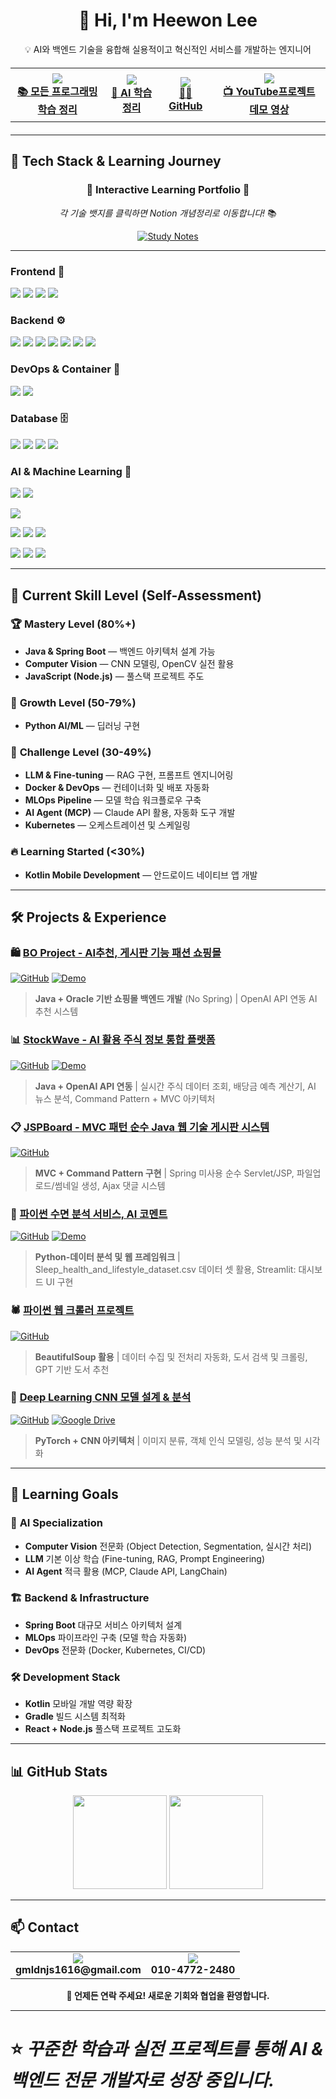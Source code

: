 <h1 align="center">👋 Hi, I'm Heewon Lee</h1>
<p align="center">
  💡 AI와 백엔드 기술을 융합해 실용적이고 혁신적인 서비스를 개발하는 엔지니어  
</p>

<!-- 풀폭 버튼 바 -->
<div align="center" style="width:100%; margin: 20px 0;">
  <table>
    <tr>
      <td align="center" style="padding: 8px;">
        <a href="https://confusion-tennis-2f8.notion.site/1daa9006a30a80f09f3fcd1a833eb28d?v=1daa9006a30a80b0ae1b000caab9dc99&source=copy_link">
          <img src="https://img.shields.io/badge/Notion-000000?style=for-the-badge&logo=notion&logoColor=white" />
          <br><b>📚 모든 프로그래밍 학습 정리</b>
        </a>
      </td>
      <td align="center" style="padding: 8px;">
        <a href="https://confusion-tennis-2f8.notion.site/24fa9006a30a80ae839be4487b88504e?v=254a9006a30a804d8c7c000c2b2417fd&source=copy_link">
          <img src="https://img.shields.io/badge/Notion-000000?style=for-the-badge&logo=notion&logoColor=white" />
          <br><b>🤖 AI 학습 정리</b>
        </a>
      </td>
      <td align="center" style="padding: 8px;">
        <a href="https://github.com/heewonLEE2" target="_blank">
          <img src="https://img.shields.io/badge/GitHub-181717?style=for-the-badge&logo=github&logoColor=white" />
          <br><b>👨‍💻 GitHub</b>
        </a>
      </td>
      <td align="center" style="padding: 8px;">
        <a href="https://www.youtube.com/@heewonLEE2" target="_blank">
          <img src="https://img.shields.io/badge/YouTube-FF0000?style=for-the-badge&logo=youtube&logoColor=white" />
          <br><b>📺 YouTube프로젝트 데모 영상</b>
        </a>
      </td>
    </tr>
  </table>
</div>



---
## 🎯 Tech Stack & Learning Journey

<div align="center">

### 💫 **Interactive Learning Portfolio** 💫
*각 기술 뱃지를 클릭하면 Notion 개념정리로 이동합니다!* 📚

[![Study Notes](https://img.shields.io/badge/📖_My_Study_Notes-000000?style=for-the-badge&logo=notion&logoColor=white)](https://www.notion.so/1daa9006a30a80f09f3fcd1a833eb28d?v=25aa9006a30a80318bfc000c20bc5fda&source=copy_link)

---

</div>

### **Frontend** 🎨
<p>
  <a href="https://www.notion.so/1daa9006a30a80f09f3fcd1a833eb28d?v=25aa9006a30a80318bfc000c20bc5fda&source=copy_link" ><img src="https://img.shields.io/badge/HTML5-E34F26?style=flat&logo=html5&logoColor=white"/></a>
  <a href="https://www.notion.so/1daa9006a30a80f09f3fcd1a833eb28d?v=25aa9006a30a80318bfc000c20bc5fda&source=copy_link" ><img src="https://img.shields.io/badge/CSS3-1572B6?style=flat&logo=css3&logoColor=white"/></a>
  <a href="https://www.notion.so/1daa9006a30a80f09f3fcd1a833eb28d?v=25aa9006a30a80318bfc000c20bc5fda&source=copy_link" ><img src="https://img.shields.io/badge/JavaScript-F7DF1E?style=flat&logo=javascript&logoColor=black"/></a>
  <a href="https://www.notion.so/1daa9006a30a80f09f3fcd1a833eb28d?v=25aa9006a30a80318bfc000c20bc5fda&source=copy_link" ><img src="https://img.shields.io/badge/React-61DAFB?style=flat&logo=react&logoColor=black"/></a>
</p>

### **Backend** ⚙️
<p>
  <a href="https://www.notion.so/1daa9006a30a80f09f3fcd1a833eb28d?v=25aa9006a30a80f7a7d5000cc901b9a8&source=copy_link" ><img src="https://img.shields.io/badge/Java-007396?style=flat&logo=openjdk&logoColor=white"/></a>
  <a href="https://www.notion.so/1daa9006a30a80f09f3fcd1a833eb28d?v=25aa9006a30a80f7a7d5000cc901b9a8&source=copy_link" ><img src="https://img.shields.io/badge/Spring%20Boot-6DB33F?style=flat&logo=springboot&logoColor=white"/></a>
  <a href="https://www.notion.so/1daa9006a30a80f09f3fcd1a833eb28d?v=25aa9006a30a80509a2f000ce43728fc&source=copy_link" ><img src="https://img.shields.io/badge/MyBatis-000000?style=flat&logo=apache&logoColor=white"/></a>
  <a href="https://www.notion.so/1daa9006a30a80f09f3fcd1a833eb28d?v=25aa9006a30a80318bfc000c20bc5fda&source=copy_link" ><img src="https://img.shields.io/badge/Node.js-339933?style=flat&logo=nodedotjs&logoColor=white"/></a>
  <a href="https://www.notion.so/1daa9006a30a80f09f3fcd1a833eb28d?v=25aa9006a30a80318bfc000c20bc5fda&source=copy_link" ><img src="https://img.shields.io/badge/Express-000000?style=flat&logo=express&logoColor=white"/></a>
  <a href="https://www.notion.so/1daa9006a30a80f09f3fcd1a833eb28d?v=25aa9006a30a8000a60e000c7765aab2&source=copy_link" ><img src="https://img.shields.io/badge/Python-3776AB?style=flat&logo=python&logoColor=white"/></a>
  <a href="https://www.notion.so/1daa9006a30a80f09f3fcd1a833eb28d?v=25aa9006a30a8000a60e000c7765aab2&source=copy_link" ><img src="https://img.shields.io/badge/Flask-000000?style=flat&logo=flask&logoColor=white"/></a>
</p>

### **DevOps & Container** 🚀
<p>
  <a href="https://www.notion.so/1daa9006a30a80f09f3fcd1a833eb28d?v=25aa9006a30a80d68b19000c914f88d6&source=copy_link" ><img src="https://img.shields.io/badge/Docker-2496ED?style=flat&logo=docker&logoColor=white"/></a>
  <a href="https://www.notion.so/1daa9006a30a80f09f3fcd1a833eb28d?v=25aa9006a30a80d68b19000c914f88d6&source=copy_link" ><img src="https://img.shields.io/badge/Kubernetes-326CE5?style=flat&logo=kubernetes&logoColor=white"/></a>
</p>

### **Database** 🗄️
<p>
  <a href="https://www.notion.so/1daa9006a30a80f09f3fcd1a833eb28d?v=25aa9006a30a80509a2f000ce43728fc&source=copy_link" ><img src="https://img.shields.io/badge/Oracle-F80000?style=flat&logo=oracle&logoColor=white"/></a>
  <a href="https://www.notion.so/1daa9006a30a80f09f3fcd1a833eb28d?v=25aa9006a30a80318bfc000c20bc5fda&source=copy_link" ><img src="https://img.shields.io/badge/MongoDB-47A248?style=flat&logo=mongodb&logoColor=white"/></a>
  <a href="https://www.notion.so/1daa9006a30a80f09f3fcd1a833eb28d?v=25aa9006a30a80318bfc000c20bc5fda&source=copy_link" ><img src="https://img.shields.io/badge/MySQL-4479A1?style=flat&logo=mysql&logoColor=white"/></a>
  <a href="https://www.notion.so/1daa9006a30a80f09f3fcd1a833eb28d?v=25aa9006a30a80318bfc000c20bc5fda&source=copy_link" ><img src="https://img.shields.io/badge/SQLite-003B57?style=flat&logo=sqlite&logoColor=white"/></a>
</p>

### **AI & Machine Learning** 🤖
<p>
  <!-- 프레임워크 -->
  <a href="https://confusion-tennis-2f8.notion.site/24fa9006a30a80ae839be4487b88504e?v=254a9006a30a804d8c7c000c2b2417fd&source=copy_link" ><img src="https://img.shields.io/badge/PyTorch-EE4C2C?style=flat&logo=pytorch&logoColor=white"/></a>
  <a href="https://confusion-tennis-2f8.notion.site/24fa9006a30a80ae839be4487b88504e?v=254a9006a30a804d8c7c000c2b2417fd&source=copy_link" ><img src="https://img.shields.io/badge/Keras-D00000?style=flat&logo=keras&logoColor=white"/></a>
  
  <!-- 머신러닝 -->
  <a href="https://confusion-tennis-2f8.notion.site/24fa9006a30a80ae839be4487b88504e?v=254a9006a30a804d8c7c000c2b2417fd&source=copy_link" ><img src="https://img.shields.io/badge/scikit--learn-F7931E?style=flat&logo=scikit-learn&logoColor=white"/></a>
  
  <!-- 컴퓨터 비전 -->
  <a href="https://confusion-tennis-2f8.notion.site/24fa9006a30a80ae839be4487b88504e?v=254a9006a30a804d8c7c000c2b2417fd&source=copy_link" ><img src="https://img.shields.io/badge/OpenCV-5C3EE8?style=flat&logo=opencv&logoColor=white"/></a>
  <a href="https://confusion-tennis-2f8.notion.site/24fa9006a30a80ae839be4487b88504e?v=254a9006a30a804d8c7c000c2b2417fd&source=copy_link" ><img src="https://img.shields.io/badge/CNN-4285F4?style=flat&logo=googlescholar&logoColor=white"/></a>
  <a href="https://confusion-tennis-2f8.notion.site/24fa9006a30a80ae839be4487b88504e?v=254a9006a30a804d8c7c000c2b2417fd&source=copy_link" ><img src="https://img.shields.io/badge/Computer%20Vision-FF4B4B?style=flat&logo=opencv&logoColor=white"/></a>
  
  <!-- 데이터 분석 -->
  <a href="https://confusion-tennis-2f8.notion.site/24fa9006a30a80ae839be4487b88504e?v=254a9006a30a804d8c7c000c2b2417fd&source=copy_link" ><img src="https://img.shields.io/badge/Pandas-150458?style=flat&logo=pandas&logoColor=white"/></a>
  <a href="https://confusion-tennis-2f8.notion.site/24fa9006a30a80ae839be4487b88504e?v=254a9006a30a804d8c7c000c2b2417fd&source=copy_link" ><img src="https://img.shields.io/badge/NumPy-013243?style=flat&logo=numpy&logoColor=white"/></a>
  <a href="https://confusion-tennis-2f8.notion.site/24fa9006a30a80ae839be4487b88504e?v=254a9006a30a804d8c7c000c2b2417fd&source=copy_link" ><img src="https://img.shields.io/badge/Matplotlib-11557c?style=flat&logo=python&logoColor=white"/></a>
</p>

---

## 🎯 Current Skill Level (Self-Assessment)

### 🏆 **Mastery Level** (80%+)
- **Java & Spring Boot** — 백엔드 아키텍처 설계 가능
- **Computer Vision** — CNN 모델링, OpenCV 실전 활용
- **JavaScript (Node.js)** — 풀스택 프로젝트 주도

### 🚀 **Growth Level** (50-79%)
- **Python AI/ML** — 딥러닝 구현

### 🌱 **Challenge Level** (30-49%)
- **LLM & Fine-tuning** — RAG 구현, 프롬프트 엔지니어링
- **Docker & DevOps** — 컨테이너화 및 배포 자동화
- **MLOps Pipeline** — 모델 학습 워크플로우 구축
- **AI Agent (MCP)** — Claude API 활용, 자동화 도구 개발
- **Kubernetes** — 오케스트레이션 및 스케일링

### 🔥 **Learning Started** (<30%)
- **Kotlin Mobile Development** — 안드로이드 네이티브 앱 개발

---

## 🛠 Projects & Experience

### 🛍️ [**BO Project - AI추천, 게시판 기능 패션 쇼핑몰**](https://github.com/heewonLEE2/shoppingmall_project/tree/lhw)
[![GitHub](https://img.shields.io/badge/GitHub-181717?style=flat&logo=github&logoColor=white)](https://github.com/heewonLEE2/shoppingmall_project/tree/lhw)
[![Demo](https://img.shields.io/badge/Live%20Demo-FF6B6B?style=flat&logo=youtube&logoColor=white)](https://www.youtube.com/watch?v=fc3utoxBQs8&t=23s)
> **Java + Oracle 기반 쇼핑몰 백엔드 개발** (No Spring) | OpenAI API 연동 AI 추천 시스템

### 📊 [**StockWave - AI 활용 주식 정보 통합 플랫폼**](https://github.com/heewonLEE2/StockWave)
[![GitHub](https://img.shields.io/badge/GitHub-181717?style=flat&logo=github&logoColor=white)](https://github.com/heewonLEE2/StockWave)
[![Demo](https://img.shields.io/badge/Live%20Demo-FF6B6B?style=flat&logo=youtube&logoColor=white)](#)
> **Java + OpenAI API 연동** | 실시간 주식 데이터 조회, 배당금 예측 계산기, AI 뉴스 분석, Command Pattern + MVC 아키텍처

### 📋 [**JSPBoard - MVC 패턴 순수 Java 웹 기술 게시판 시스템**](https://github.com/heewonLEE2/JSPBoard)
[![GitHub](https://img.shields.io/badge/GitHub-181717?style=flat&logo=github&logoColor=white)](https://github.com/heewonLEE2/JSPBoard)
> **MVC + Command Pattern 구현** | Spring 미사용 순수 Servlet/JSP, 파일업로드/썸네일 생성, Ajax 댓글 시스템

### 🤖 [**파이썬 수면 분석 서비스, AI 코멘트**](https://github.com/heewonLEE2/Python/tree/master/SleepProject)
[![GitHub](https://img.shields.io/badge/GitHub-181717?style=flat&logo=github&logoColor=white)](https://github.com/heewonLEE2/Python/tree/master/SleepProject)
[![Demo](https://img.shields.io/badge/Live%20Demo-FF6B6B?style=flat&logo=youtube&logoColor=white)](https://www.youtube.com/watch?v=Weq4QAWPQ6Q)
> **Python-데이터 분석 및 웹 프레임워크** | Sleep_health_and_lifestyle_dataset.csv 데이터 셋 활용, Streamlit: 대시보드 UI 구현

### 🕷️ [**파이썬 웹 크롤러 프로젝트**](https://github.com/heewonLEE2/Python/tree/master/CrawlProject)
[![GitHub](https://img.shields.io/badge/GitHub-181717?style=flat&logo=github&logoColor=white)](https://github.com/heewonLEE2/Python/tree/master/CrawlProject)
> **BeautifulSoup 활용** | 데이터 수집 및 전처리 자동화, 도서 검색 및 크롤링, GPT 기반 도서 추천

### 🧠 [**Deep Learning CNN 모델 설계 & 분석**](https://github.com/heewonLEE2/Data-Ai-Colab)
[![GitHub](https://img.shields.io/badge/GitHub-181717?style=flat&logo=github&logoColor=white)](https://github.com/heewonLEE2/Data-Ai-Colab)
[![Google Drive](https://img.shields.io/badge/Google%20Drive-4285F4?style=flat&logo=googledrive&logoColor=white)](https://drive.google.com/drive/folders/1JPs70Jx1-Gh2Rfu2BQJP-9eE4Igg5tgP?usp=sharing)
> **PyTorch + CNN 아키텍처** | 이미지 분류, 객체 인식 모델링, 성능 분석 및 시각화

---

## 📌 Learning Goals

### 🤖 **AI Specialization**
- **Computer Vision** 전문화 (Object Detection, Segmentation, 실시간 처리)
- **LLM** 기본 이상 학습 (Fine-tuning, RAG, Prompt Engineering)
- **AI Agent** 적극 활용 (MCP, Claude API, LangChain)

### 🏗️ **Backend & Infrastructure**
- **Spring Boot** 대규모 서비스 아키텍처 설계
- **MLOps** 파이프라인 구축 (모델 학습 자동화)
- **DevOps** 전문화 (Docker, Kubernetes, CI/CD)

### 🛠️ **Development Stack**
- **Kotlin** 모바일 개발 역량 확장
- **Gradle** 빌드 시스템 최적화
- **React + Node.js** 풀스택 프로젝트 고도화

---

## 📊 GitHub Stats
<p align="center">
  <img src="https://github-readme-stats.vercel.app/api?username=heewonLEE2&show_icons=true&theme=tokyonight" height="150"/>
  <img src="https://github-readme-stats.vercel.app/api/top-langs/?username=heewonLEE2&layout=compact&theme=tokyonight" height="150"/>
</p>

---

## 📫 Contact

<div align="center">
<table>
  <tr>
    <td align="center">
      <img src="https://img.shields.io/badge/📧_Email-D14836?style=for-the-badge&logo=gmail&logoColor=white"/>
      <br><b>gmldnjs1616@gmail.com</b>
    </td>
    <td align="center">
      <img src="https://img.shields.io/badge/📱_Phone-25D366?style=for-the-badge&logo=phone&logoColor=white"/>
      <br><b>010-4772-2480</b>
    </td>
  </tr>
</table>

**💬 언제든 연락 주세요! 새로운 기회와 협업을 환영합니다.**

</div>


---

# ⭐ *꾸준한 학습과 실전 프로젝트를 통해 AI & 백엔드 전문 개발자로 성장 중입니다.*
